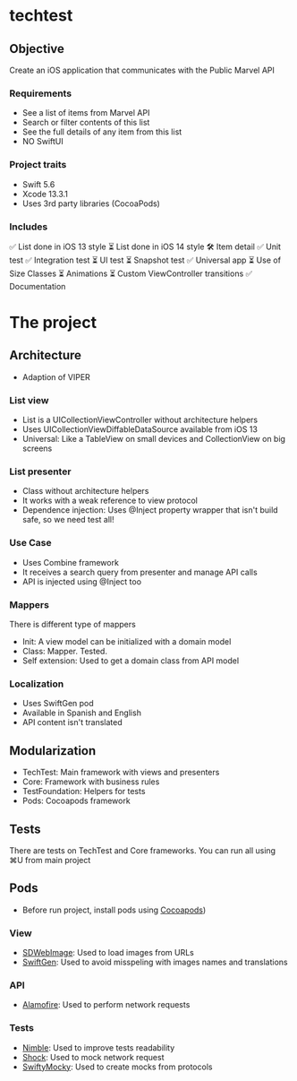 # techtest

## Objective

Create an iOS application that communicates with the Public Marvel API

### Requirements
- See a list of items from Marvel API
- Search or filter contents of this list
- See the full details of any item from this list
- NO SwiftUI

### Project traits
- Swift 5.6
- Xcode 13.3.1
- Uses 3rd party libraries (CocoaPods)

### Includes
✅ List done in iOS 13 style
⏳ List done in iOS 14 style
🛠 Item detail
✅ Unit test
✅ Integration test
⏳ UI test
⏳ Snapshot test
✅ Universal app
⏳ Use of Size Classes
⏳ Animations
⏳ Custom ViewController transitions
✅ Documentation

# The project

## Architecture

- Adaption of VIPER

### List view

- List is a UICollectionViewController without architecture helpers
- Uses UICollectionViewDiffableDataSource available from iOS 13
- Universal: Like a TableView on small devices and CollectionView on big screens

### List presenter

- Class without architecture helpers
- It works with a weak reference to view protocol
- Dependence injection: Uses @Inject property wrapper that isn't build safe, so we need test all!

### Use Case
- Uses Combine framework
- It receives a search query from presenter and manage API calls
- API is injected using @Inject too
 
### Mappers
There is different type of mappers
- Init: A view model can be initialized with a domain model
- Class: Mapper. Tested.
- Self extension: Used to get a domain class from API model

### Localization
- Uses SwiftGen pod
- Available in Spanish and English
- API content isn't translated

## Modularization

- TechTest: Main framework with views and presenters
- Core: Framework with business rules
- TestFoundation: Helpers for tests
- Pods: Cocoapods framework

## Tests

There are tests on TechTest and Core frameworks. You can run all using ⌘U from main project

## Pods

- Before run project, install pods using [Cocoapods](https://cocoapods.org/))

### View
- [SDWebImage](https://github.com/SDWebImage/SDWebImage): Used to load images from URLs
- [SwiftGen](https://github.com/SwiftGen/SwiftGen): Used to avoid misspeling with images names and translations

### API
- [Alamofire](https://github.com/Alamofire/Alamofire): Used to perform network requests

### Tests
- [Nimble](https://github.com/Quick/Nimble): Used to improve tests readability
- [Shock](https://github.com/justeat/Shock): Used to mock network request
- [SwiftyMocky](https://github.com/MakeAWishFoundation/SwiftyMocky): Used to create mocks from protocols
